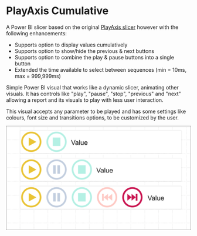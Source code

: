 # PlayAxis Cumulative

A Power BI slicer based on the original <a href="https://github.com/mprozil/PlayAxis">PlayAxis slicer</a> however with the following enhancements:
* Supports option to display values cumulatively
* Supports option to show/hide the previous & next buttons
* Supports option to combine the play & pause buttons into a single button
* Extended the time available to select between sequences (min = 10ms, max = 999,999ms)

Simple Power BI visual that works like a dynamic slicer, animating other visuals. It has controls like "play", "pause", "stop", "previous" and "next" allowing a report and its visuals to play with less user interaction. 

This visual accepts any parameter to be played and has some settings like colours, font size and transitions options, to be customized by the user.

![](assets/Screenshot1.png)